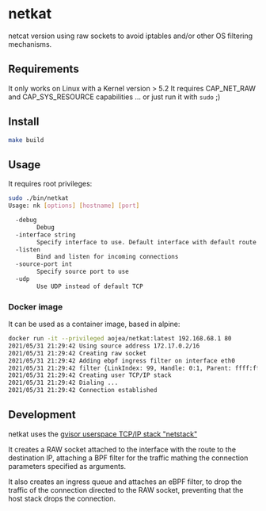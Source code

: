 # netkat

netcat version using raw sockets to avoid iptables and/or other OS filtering mechanisms.

## Requirements

It only works on Linux with a Kernel version > 5.2
It requires CAP_NET_RAW and CAP_SYS_RESOURCE capabilities
... or just run it with `sudo` ;)

## Install

```sh
make build
```

## Usage

It requires root privileges:

```sh
sudo ./bin/netkat
Usage: nk [options] [hostname] [port]

  -debug
        Debug
  -interface string
        Specify interface to use. Default interface with default route
  -listen
        Bind and listen for incoming connections
  -source-port int
        Specify source port to use
  -udp
        Use UDP instead of default TCP
```

### Docker image

It can be used as a container image, based in alpine:

```sh
docker run -it --privileged aojea/netkat:latest 192.168.68.1 80
2021/05/31 21:29:42 Using source address 172.17.0.2/16
2021/05/31 21:29:42 Creating raw socket
2021/05/31 21:29:42 Adding ebpf ingress filter on interface eth0
2021/05/31 21:29:42 filter {LinkIndex: 99, Handle: 0:1, Parent: ffff:fff2, Priority: 0, Protocol: 3}
2021/05/31 21:29:42 Creating user TCP/IP stack
2021/05/31 21:29:42 Dialing ...
2021/05/31 21:29:42 Connection established
```

## Development

netkat uses the [gvisor userspace TCP/IP stack "netstack"](https://pkg.go.dev/gvisor.dev/gvisor/pkg/tcpip)

It creates a RAW socket attached to the interface with the route to the destination IP,
attaching a BPF filter for the traffic mathing the connection parameters specified as
arguments.

It also creates an ingress queue and attaches an eBPF filter, to drop the traffic of
the connection directed to the RAW socket, preventing that the host stack drops the
connection.

